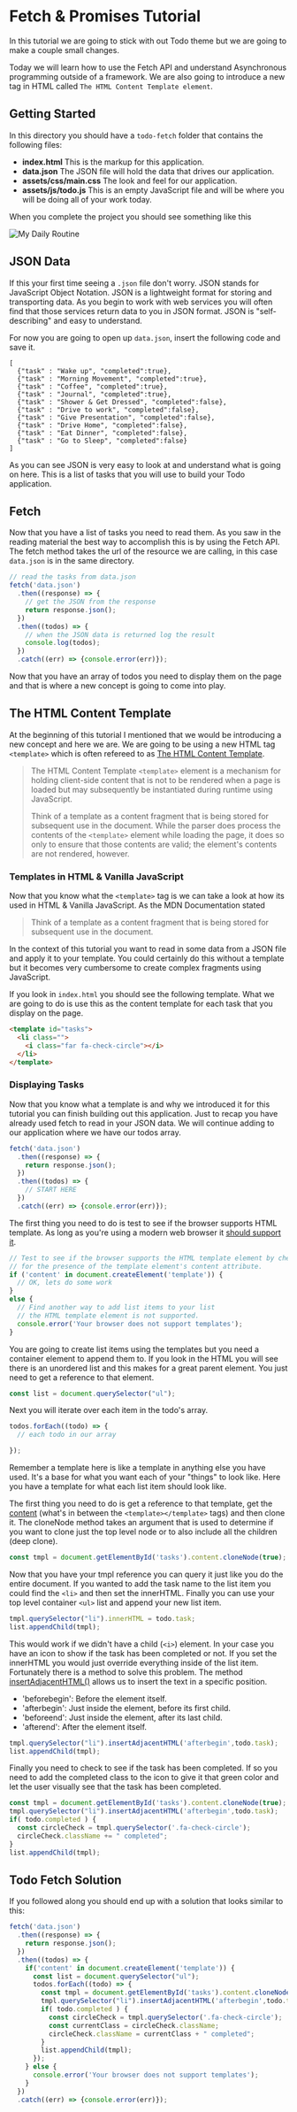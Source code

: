 # Fetch & Promises Tutorial

In this tutorial we are going to stick with out Todo theme but we are going to make a couple small changes. 

Today we will learn how to use the Fetch API and understand Asynchronous programming outside of a framework. We are also going to introduce a new tag in HTML called `The HTML Content Template element`. 

## Getting Started

In this directory you should have a `todo-fetch` folder that contains the following files: 

* **index.html** This is the markup for this application.
* **data.json** The JSON file will hold the data that drives our application. 
* **assets/css/main.css** The look and feel for our application.
* **assets/js/todo.js** This is an empty JavaScript file and will be where you will be doing all of your work today. 

When you complete the project you should see something like this

![My Daily Routine](img/my-daily-routine.png)

## JSON Data

If this your first time seeing a `.json` file don't worry. JSON stands for JavaScript Object Notation. JSON is a lightweight format for storing and transporting data. As you begin to work with web services you will often find that those services return data to you in JSON format. JSON is "self-describing" and easy to understand. 

For now you are going to open up `data.json`, insert the following code and save it. 

```
[
  {"task" : "Wake up", "completed":true}, 
  {"task" : "Morning Movement", "completed":true}, 
  {"task" : "Coffee", "completed":true}, 
  {"task" : "Journal", "completed":true}, 
  {"task" : "Shower & Get Dressed", "completed":false}, 
  {"task" : "Drive to work", "completed":false}, 
  {"task" : "Give Presentation", "completed":false}, 
  {"task" : "Drive Home", "completed":false}, 
  {"task" : "Eat Dinner", "completed":false}, 
  {"task" : "Go to Sleep", "completed":false}
]
```

As you can see JSON is very easy to look at and understand what is going on here. This is a list of tasks that you will use to build your Todo application. 

## Fetch 

Now that you have a list of tasks you need to read them. As you saw in the reading material the best way to accomplish this is by using the Fetch API. The fetch method takes the url of the resource we are calling, in this case `data.json` is in the same directory. 

```javascript
// read the tasks from data.json
fetch('data.json')
  .then((response) => {
    // get the JSON from the response
    return response.json();
  })
  .then((todos) => {
    // when the JSON data is returned log the result
    console.log(todos);
  })
  .catch((err) => {console.error(err)});
```

Now that you have an array of todos you need to display them on the page and that is where a new concept is going to come into play. 

## The HTML Content Template

At the beginning of this tutorial I mentioned that we would be introducing a new concept and here we are. We are going to be using a new HTML tag `<template>` which is often refereed to as [The HTML Content Template](https://developer.mozilla.org/en-US/docs/Web/HTML/Element/template).


> The HTML Content Template `<template>` element is a mechanism for holding client-side content that is not to be rendered when a page is loaded but may subsequently be instantiated during runtime using JavaScript.
>
> Think of a template as a content fragment that is being stored for subsequent use in the document. While the parser does process the contents of the `<template>` element while loading the page, it does so only to ensure that those contents are valid; the element's contents are not rendered, however.

### Templates in HTML & Vanilla JavaScript

Now that you know what the `<template>` tag is we can take a look at how its used in HTML & Vanilla JavaScript. As the MDN Documentation stated 

> Think of a template as a content fragment that is being stored for subsequent use in the document.

In the context of this tutorial you want to read in some data from a JSON file and apply it to your template. You could certainly do this without a template but it becomes very cumbersome to create complex fragments using JavaScript. 

If you look in `index.html` you should see the following template. What we are going to do is use this as the content template for each task that you display on the page.

``` html
<template id="tasks">
  <li class="">
    <i class="far fa-check-circle"></i>
  </li>   
</template>
```

### Displaying Tasks

Now that you know what a template is and why we introduced it for this tutorial you can finish building out this application. Just to recap you have already used fetch to read in your JSON data. We will continue adding to our application where we have our todos array. 


```javascript
fetch('data.json')
  .then((response) => {
    return response.json();
  })
  .then((todos) => {
    // START HERE
  })
  .catch((err) => {console.error(err)});
```

The first thing you need to do is test to see if the browser supports HTML template. As long as you're using a modern web browser it [should support it](https://caniuse.com/#feat=template).

``` javascript
// Test to see if the browser supports the HTML template element by checking
// for the presence of the template element's content attribute.
if ('content' in document.createElement('template')) {
  // OK, lets do some work
}
else {
  // Find another way to add list items to your list 
  // the HTML template element is not supported.
  console.error('Your browser does not support templates');
}
```

You are going to create list items using the templates but you need a container element to append them to. If you look in the HTML you will see there is an unordered list and this makes for a great parent element. You just need to get a reference to that element. 

```javascript
const list = document.querySelector("ul");
```

Next you will iterate over each item in the todo's array. 

``` javascript
todos.forEach((todo) => {
  // each todo in our array

});
```

Remember a template here is like a template in anything else you have used. It's a base for what you want each of your "things" to look like. Here you have a template for what each list item should look like. 

The first thing you need to do is get a reference to that template, get the [content](https://developer.mozilla.org/en-US/docs/Web/API/HTMLTemplateElement/content) (what's in between the `<template></template>` tags) and then clone it. The cloneNode method takes an argument that is used to determine if you want to clone just the top level node or to also include all the children (deep clone). 

``` javascript
const tmpl = document.getElementById('tasks').content.cloneNode(true);
```

Now that you have your tmpl reference you can query it just like you do the entire document. If you wanted to add the task name to the list item you could find the `<li>` and then set the innerHTML. Finally you can use your top level container `<ul>` list and append your new list item. 

``` javascript
tmpl.querySelector("li").innerHTML = todo.task;
list.appendChild(tmpl);
```

This would work if we didn't have a child (`<i>`) element. In your case you have an icon to show if the task has been completed or not. If you set the innerHTML you would just override everything inside of the list item. Fortunately there is a method to solve this problem. The method [insertAdjacentHTML()](https://developer.mozilla.org/en-US/docs/Web/API/Element/insertAdjacentHTML) allows us to insert the text in a specific position. 

* 'beforebegin': Before the element itself.
* 'afterbegin': Just inside the element, before its first child.
* 'beforeend': Just inside the element, after its last child.
* 'afterend': After the element itself.

``` javascript
tmpl.querySelector("li").insertAdjacentHTML('afterbegin',todo.task);
list.appendChild(tmpl);
```

Finally you need to check to see if the task has been completed. If so you need to add the completed class to the icon to give it that green color and let the user visually see that the task has been completed. 

``` javascript
const tmpl = document.getElementById('tasks').content.cloneNode(true);
tmpl.querySelector("li").insertAdjacentHTML('afterbegin',todo.task);
if( todo.completed ) {
  const circleCheck = tmpl.querySelector('.fa-check-circle');
  circleCheck.className += " completed";
}
list.appendChild(tmpl);
```

## Todo Fetch Solution

If you followed along you should end up with a solution that looks similar to this: 

```javascript
fetch('data.json')
  .then((response) => {
    return response.json();
  })
  .then((todos) => {
    if('content' in document.createElement('template')) {
      const list = document.querySelector("ul");
      todos.forEach((todo) => {
        const tmpl = document.getElementById('tasks').content.cloneNode(true);
        tmpl.querySelector("li").insertAdjacentHTML('afterbegin',todo.task);
        if( todo.completed ) {
          const circleCheck = tmpl.querySelector('.fa-check-circle');
          const currentClass = circleCheck.className;
          circleCheck.className = currentClass + " completed";
        }
        list.appendChild(tmpl);
      });
    } else {
      console.error('Your browser does not support templates');
    }
  })
  .catch((err) => {console.error(err)});
```

